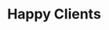 ---
layout: happyclients
permalink: /happyclients/index.html
title: Happy Clients
tagline: What clients have said
tags: [happyclients]
---